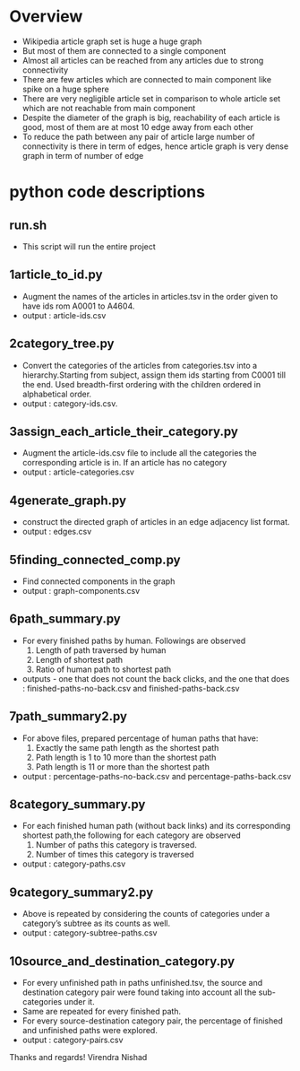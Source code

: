 # Overview
* Wikipedia article graph set is huge a huge graph
* But most of them are connected to a single component
* Almost all articles can be reached from any articles due to strong connectivity
* There are few articles which are connected to main component like spike on a huge sphere
* There are very negligible article set in comparison to whole article set which are not reachable from main component
* Despite the diameter of the graph is big, reachability of each article is good, most of them are at most 10 edge away from each other
* To reduce the path between any pair of article large number of connectivity is there in term of edges, hence article
graph is very dense graph in term of number of edge

# python code descriptions

## run.sh
* This script will run the entire project

## 1article_to_id.py
* Augment the names of the articles in articles.tsv in the order given to have ids rom A0001 to A4604.
* output : article-ids.csv

## 2category_tree.py
* Convert the categories of the articles from categories.tsv into a hierarchy.Starting from subject, assign them ids starting from C0001 till the end. Used breadth-first ordering with the children ordered in alphabetical order.
* output : category-ids.csv.

## 3assign_each_article_their_category.py
* Augment the article-ids.csv file to include all the categories the corresponding article is in. If an article has no category
* output : article-categories.csv

## 4generate_graph.py
* construct the directed graph of articles in an edge adjacency list format.
* output : edges.csv

## 5finding_connected_comp.py
* Find connected components in the graph
* output : graph-components.csv

## 6path_summary.py
* For every finished paths by human. Followings are observed
	1. Length of path traversed by human
	2. Length of shortest path
	3. Ratio of human path to shortest path
* outputs - one that does not count the back clicks, and the one that does : finished-paths-no-back.csv and finished-paths-back.csv

## 7path_summary2.py
* For above files, prepared percentage of human paths that have:
	1. Exactly the same path length as the shortest path
	2. Path length is 1 to 10 more than the shortest path
	3. Path length is 11 or more than the shortest path
* output : percentage-paths-no-back.csv and percentage-paths-back.csv

## 8category_summary.py
* For each finished human path (without back links) and its corresponding shortest path,the following for each category are observed
	1. Number of paths this category is traversed.
	2. Number of times this category is traversed
* output : category-paths.csv

## 9category_summary2.py
* Above is repeated by considering the counts of categories under a category’s subtree as its counts as well.
* output : category-subtree-paths.csv

## 10source_and_destination_category.py
* For every unfinished path in paths unfinished.tsv, the source and destination category pair were found taking into account all the sub-categories under it.
* Same are repeated for every finished path.
* For every source-destination category pair, the percentage of finished and unfinished paths were explored.
* output : category-pairs.csv



Thanks and regards!
Virendra Nishad
